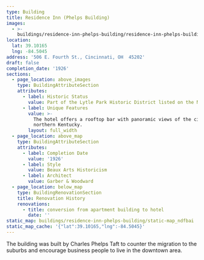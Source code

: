 ```yaml
---
type: Building
title: Residence Inn (Phelps Building)
images:
  - >-
    buildings/residence-inn-phelps-building/residence-inn-phelps-building-0_j5awpc
location:
  lat: 39.10165
  lng: -84.5045
address: '506 E. Fourth St., Cincinnati, OH  45202'
draft: false
completion_date: '1926'
sections:
  - page_location: above_images
    type: BuildingAttributeSection
    attributes:
      - label: Historic Status
        value: Part of the Lytle Park Historic District listed on the NRHP in 1976.
      - label: Unique Features
        value: >-
          The hotel offers a rooftop bar with panoramic views of the city and
          northern Kentucky.
        layout: full_width
  - page_location: above_map
    type: BuildingAttributeSection
    attributes:
      - label: Completion Date
        value: '1926'
      - label: Style
        value: Beaux Arts Historicism
      - label: Architect
        value: Garber & Woodward
  - page_location: below_map
    type: BuildingRenovationSection
    title: Renovation History
    renovations:
      - title: conversion from apartment building to hotel
        date: ''
static_map: buildings/residence-inn-phelps-building/static-map_ndfbai
static_map_cache: '{"lat":39.10165,"lng":-84.5045}'
---
```


The building was built by Charles Phelps Taft to counter the migration to the suburbs and encourage business people to live in the downtown area.
